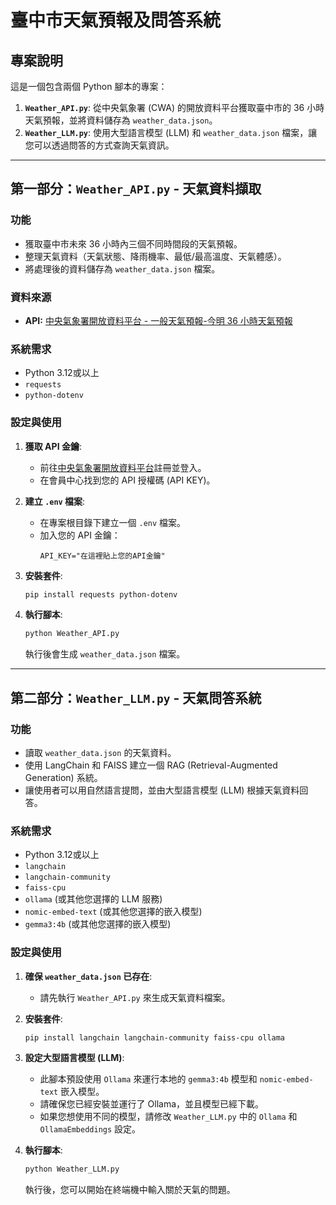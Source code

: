 # 臺中市天氣預報及問答系統

## 專案說明

這是一個包含兩個 Python 腳本的專案：

1.  **`Weather_API.py`**: 從中央氣象署 (CWA) 的開放資料平台獲取臺中市的 36 小時天氣預報，並將資料儲存為 `weather_data.json`。
2.  **`Weather_LLM.py`**: 使用大型語言模型 (LLM) 和 `weather_data.json` 檔案，讓您可以透過問答的方式查詢天氣資訊。

---

## 第一部分：`Weather_API.py` - 天氣資料擷取

### 功能

- 獲取臺中市未來 36 小時內三個不同時間段的天氣預報。
- 整理天氣資料（天氣狀態、降雨機率、最低/最高溫度、天氣體感）。
- 將處理後的資料儲存為 `weather_data.json` 檔案。

### 資料來源

- **API:** [中央氣象署開放資料平台 - 一般天氣預報-今明 36 小時天氣預報](https://opendata.cwa.gov.tw/dataset/forecast/F-C0032-001)

### 系統需求

- Python 3.12或以上
- `requests`
- `python-dotenv`

### 設定與使用

1.  **獲取 API 金鑰**:
    - 前往[中央氣象署開放資料平台](https://opendata.cwa.gov.tw/)註冊並登入。
    - 在會員中心找到您的 API 授權碼 (API KEY)。

2.  **建立 `.env` 檔案**:
    - 在專案根目錄下建立一個 `.env` 檔案。
    - 加入您的 API 金鑰：
      ```
      API_KEY="在這裡貼上您的API金鑰"
      ```

3.  **安裝套件**:
    ```bash
    pip install requests python-dotenv
    ```

4.  **執行腳本**:
    ```bash
    python Weather_API.py
    ```
    執行後會生成 `weather_data.json` 檔案。

---

## 第二部分：`Weather_LLM.py` - 天氣問答系統

### 功能

- 讀取 `weather_data.json` 的天氣資料。
- 使用 LangChain 和 FAISS 建立一個 RAG (Retrieval-Augmented Generation) 系統。
- 讓使用者可以用自然語言提問，並由大型語言模型 (LLM) 根據天氣資料回答。

### 系統需求

- Python 3.12或以上
- `langchain`
- `langchain-community`
- `faiss-cpu`
- `ollama` (或其他您選擇的 LLM 服務)
- `nomic-embed-text` (或其他您選擇的嵌入模型)
- `gemma3:4b` (或其他您選擇的嵌入模型)

### 設定與使用

1.  **確保 `weather_data.json` 已存在**:
    - 請先執行 `Weather_API.py` 來生成天氣資料檔案。

2.  **安裝套件**:
    ```bash
    pip install langchain langchain-community faiss-cpu ollama
    ```

3.  **設定大型語言模型 (LLM)**:
    - 此腳本預設使用 `Ollama` 來運行本地的 `gemma3:4b` 模型和 `nomic-embed-text` 嵌入模型。
    - 請確保您已經安裝並運行了 Ollama，並且模型已經下載。
    - 如果您想使用不同的模型，請修改 `Weather_LLM.py` 中的 `Ollama` 和 `OllamaEmbeddings` 設定。

4.  **執行腳本**:
    ```bash
    python Weather_LLM.py
    ```
    執行後，您可以開始在終端機中輸入關於天氣的問題。
